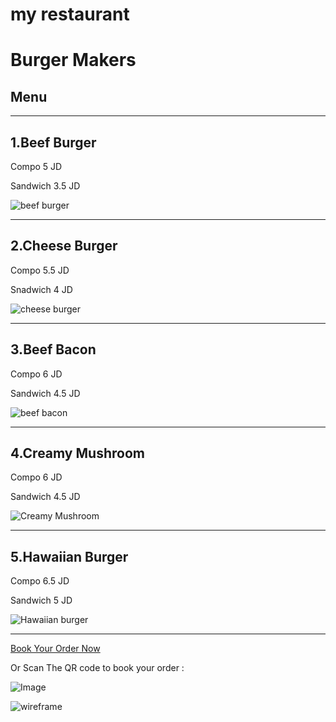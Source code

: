 # my restaurant

# Burger Makers

## **Menu**


---


1.Beef Burger
-

Compo   5 JD

Sandwich 3.5 JD


![beef burger](https://img.taste.com.au/4bkjKpXm/taste/2016/11/basic-beef-burger_1980x1320-118412-1.jpg)


---

2.Cheese Burger
-

Compo 5.5 JD

Snadwich 4 JD


![cheese burger](https://embed.widencdn.net/img/beef/1akcqwmdqs/1120x840px/classic-beef-cheeseburgers-horizontal.tif?keep=c&u=7fueml)

---

3.Beef Bacon
-
Compo 6 JD

Sandwich 4.5 JD

![beef bacon](https://d31qjkbvvkyanm.cloudfront.net/images/recipe-images/angus-beef--bacon-chili-cheeseburger-list-c03de567.jpg)


---

4.Creamy Mushroom
-

Compo 6 JD

Sandwich 4.5 JD

![Creamy Mushroom](https://img.buzzfeed.com/tasty-app-user-assets-prod-us-east-1/recipes/e5191c8afb1744e7a44f437c8d822f6d.jpeg?resize=1200:*&output-format=jpg&output-quality=auto)


---

5.Hawaiian Burger
-

Compo 6.5 JD

Sandwich 5 JD


![Hawaiian burger](https://realfood.tesco.com/media/images/1400x919HawaiianBurger-39059ab5-b8bb-4147-b927-70fc1a88bfc5-0-1400x919.jpg)

---


[Book Your Order Now ](https://api.whatsapp.com/send?phone=962790857292&text=book%20your%20order%20now)

Or Scan The QR code to book your order :

![Image](https://www.linkpicture.com/q/frame_16.png)


![wireframe](https://github.com/wasfy97/my-restaurant/assets/131155970/94e7661c-e583-45e0-9b0f-b7f893c70ee4)
